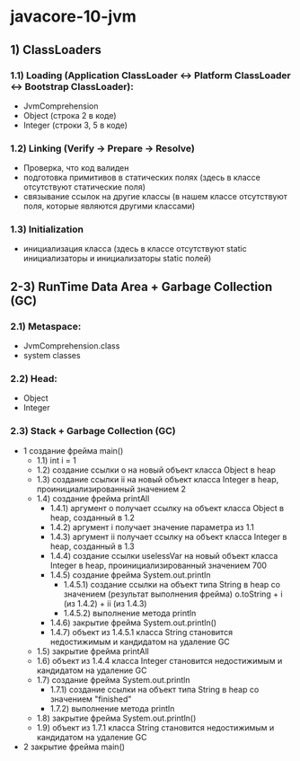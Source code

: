 # javacore-10-jvm
## 1) ClassLoaders
  ### 1.1) Loading (Application ClassLoader <-> Platform ClassLoader <-> Bootstrap ClassLoader):
   - JvmComprehension
   - Object (строка 2 в коде)
   - Integer (строки 3, 5 в коде)
  ### 1.2) Linking (Verify -> Prepare -> Resolve)
   - Проверка, что код валиден
   - подготовка примитивов в статических полях (здесь в классе отсутствуют статические поля)
   - связывание ссылок на другие классы (в нашем классе отсутствуют поля, которые являются другими классами)
  ### 1.3) Initialization
   - инициализация класса (здесь в классе отсутствуют static инициализаторы и инициализаторы static полей)
## 2-3) RunTime Data Area + Garbage Collection (GC)
   ### 2.1) Metaspace:
   - JvmComprehension.class
   - system classes 
   ### 2.2) Head:
   - Object
   - Integer
   ### 2.3) Stack + Garbage Collection (GC)
   - 1 создание фрейма main()
     - 1.1) int i = 1
     - 1.2) создание ссылки o на новый объект класса Object в heap
     - 1.3) создание ссылки ii на новый объект класса Integer в heap, проинициализированный значением 2
     - 1.4) создание фрейма printAll
       - 1.4.1) аргумент o получает ссылку на объект класса Object в heap, созданный в 1.2
       - 1.4.2) аргумент i получает значение параметра из 1.1
       - 1.4.3) аргумент ii получает ссылку на объект класса Integer в heap, созданный в 1.3
       - 1.4.4) создание ссылки uselessVar на новый объект класса Integer в heap, проинициализированный значением 700
       - 1.4.5) создание фрейма System.out.println
         - 1.4.5.1) создание ссылки на объект типа String в heap со значением (результат выполнения фрейма) o.toString + i (из 1.4.2) + ii (из 1.4.3)
         - 1.4.5.2) выполнение метода println
       - 1.4.6) закрытие фрейма System.out.println()
       - 1.4.7) объект из 1.4.5.1 класса String становится недостижимым и кандидатом на удаление GC
     - 1.5) закрытие фрейма printAll
     - 1.6) объект из 1.4.4 класса Integer становится недостижимым и кандидатом на удаление GC
     - 1.7) создание фрейма System.out.println
       - 1.7.1) создание ссылки на объект типа String в heap со значением "finished"
       - 1.7.2) выполнение метода println
     - 1.8) закрытие фрейма System.out.println()
     - 1.9) объект из 1.7.1 класса String становится недостижимым и кандидатом на удаление GC
   - 2 закрытие фрейма main()
			